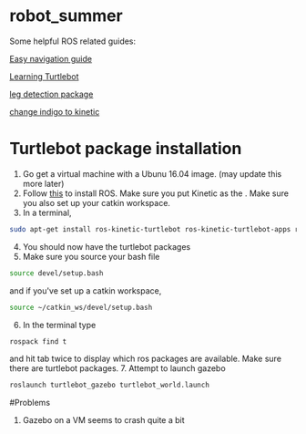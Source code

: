 # robot_summer

Some helpful ROS related guides:

[Easy navigation guide](http://kaiyuzheng.me/documents/navguide.pdf)

[Learning Turtlebot](https://learn.turtlebot.com/)

[leg detection package](http://wiki.ros.org/leg_detector)

[change indigo to kinetic](http://wiki.ros.org/turtlebot/Tutorials/indigo/Turtlebot%20Installation)


# Turtlebot package installation
1. Go get a virtual machine with a Ubunu 16.04 image. (may update this more later) 
2. Follow [this](http://wiki.ros.org/ROS/Tutorials/InstallingandConfiguringROSEnvironment) to install ROS. Make sure you put Kinetic as the <distro>. Make sure you also set up your catkin workspace.
3. In a terminal, 
```bash
sudo apt-get install ros-kinetic-turtlebot ros-kinetic-turtlebot-apps ros-kinetic-turtlebot-interactions ros-kinetic-turtlebot-simulator ros-kinetic-kobuki-ftdi ros-kinetic-ar-track-alvar-msgs
```
4. You should now have the turtlebot packages
5. Make sure you source your bash file
```bash
source devel/setup.bash
```
and if you've set up a catkin workspace,
```bash
source ~/catkin_ws/devel/setup.bash
```
6. In the terminal type
```bash
rospack find t
```
and hit tab twice to display which ros packages are available. Make sure there are turtlebot packages.
7. Attempt to launch gazebo
```bash
roslaunch turtlebot_gazebo turtlebot_world.launch
```
  
  #Problems
  1. Gazebo on a VM seems to crash quite a bit

